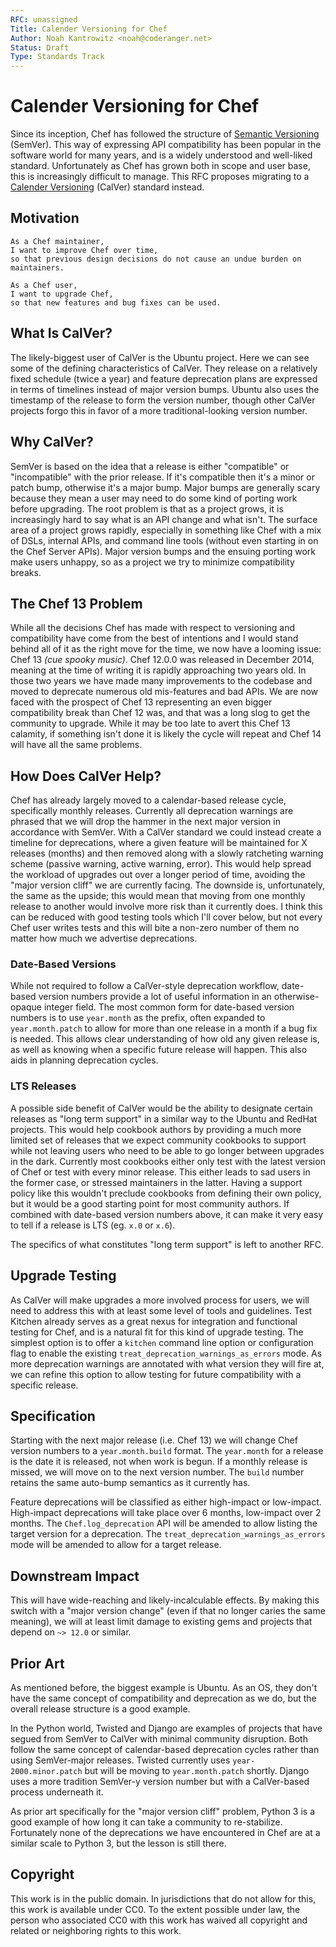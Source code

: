 ```yaml
---
RFC: unassigned
Title: Calender Versioning for Chef
Author: Noah Kantrowitz <noah@coderanger.net>
Status: Draft
Type: Standards Track
---
```


# Calender Versioning for Chef

Since its inception, Chef has followed the structure of [Semantic Versioning](http://semver.org/)
(SemVer). This way of expressing API compatibility has been
popular in the software world for many years, and is a widely understood and
well-liked standard. Unfortunately as Chef has grown both in scope and user
base, this is increasingly difficult to manage. This RFC proposes migrating to
a [Calender Versioning](http://calver.org/) (CalVer) standard instead.

## Motivation

    As a Chef maintainer,
    I want to improve Chef over time,
    so that previous design decisions do not cause an undue burden on maintainers.

    As a Chef user,
    I want to upgrade Chef,
    so that new features and bug fixes can be used.

## What Is CalVer?

The likely-biggest user of CalVer is the Ubuntu project. Here we can see some
of the defining characteristics of CalVer. They release on a relatively fixed
schedule (twice a year) and feature deprecation plans are expressed in terms of
timelines instead of major version bumps. Ubuntu also uses the timestamp of the
release to form the version number, though other CalVer projects forgo this in
favor of a more traditional-looking version number.

## Why CalVer?

SemVer is based on the idea that a release is either "compatible" or
"incompatible" with the prior release. If it's compatible then it's a minor or
patch bump, otherwise it's a major bump. Major bumps are generally scary because
they mean a user may need to do some kind of porting work before upgrading. The
root problem is that as a project grows, it is increasingly hard to say what is
an API change and what isn't. The surface area of a project grows rapidly,
especially in something like Chef with a mix of DSLs, internal APIs, and command
line tools (without even starting in on the Chef Server APIs). Major version
bumps and the ensuing porting work make users unhappy, so as a project we try
to minimize compatibility breaks.

## The Chef 13 Problem

While all the decisions Chef has made with respect to versioning and compatibility
have come from the best of intentions and I would stand behind all of it as the
right move for the time, we now have a looming issue: Chef 13 _(cue spooky music)_.
Chef 12.0.0 was released in December 2014, meaning at the time of writing it is
rapidly approaching two years old. In those two years we have made many improvements
to the codebase and moved to deprecate numerous old mis-features and bad APIs.
We are now faced with the prospect of Chef 13 representing an even bigger
compatibility break than Chef 12 was, and that was a long slog to get the
community to upgrade. While it may be too late to avert this Chef 13 calamity,
if something isn't done it is likely the cycle will repeat and Chef 14 will have
all the same problems.

## How Does CalVer Help?

Chef has already largely moved to a calendar-based release cycle, specifically
monthly releases. Currently all deprecation warnings are phrased that we will
drop the hammer in the next major version in accordance with SemVer. With a
CalVer standard we could instead create a timeline for deprecations, where a
given feature will be maintained for X releases (months) and then removed along
with a slowly ratcheting warning scheme (passive warning, active warning, error).
This would help spread the workload of upgrades out over a longer period of time,
avoiding the "major version cliff" we are currently facing. The downside is,
unfortunately, the same as the upside; this would mean that moving from one
monthly release to another would involve more risk than it currently does. I
think this can be reduced with good testing tools which I'll cover below, but
not every Chef user writes tests and this will bite a non-zero number of them
no matter how much we advertise deprecations.

### Date-Based Versions

While not required to follow a CalVer-style deprecation workflow, date-based
version numbers provide a lot of useful information in an otherwise-opaque
integer field. The most common form for date-based version numbers is to use
`year.month` as the prefix, often expanded to `year.month.patch` to allow for
more than one release in a month if a bug fix is needed. This allows clear
understanding of how old any given release is, as well as knowing when a
specific future release will happen. This also aids in planning deprecation
cycles.

### LTS Releases

A possible side benefit of CalVer would be the ability to designate certain
releases as "long term support" in a similar way to the Ubuntu and RedHat projects.
This would help cookbook authors by providing a much more limited set of
releases that we expect community cookbooks to support while not leaving users
who need to be able to go longer between upgrades in the dark. Currently most
cookbooks either only test with the latest version of Chef or test with every
minor release. This either leads to sad users in the former case, or stressed
maintainers in the latter. Having a support policy like this wouldn't preclude
cookbooks from defining their own policy, but it would be a good starting point
for most community authors. If combined with date-based version numbers above,
it can make it very easy to tell if a release is LTS (eg. `x.0` or `x.6`).

The specifics of what constitutes "long term support" is left to another RFC.

## Upgrade Testing

As CalVer will make upgrades a more involved process for users, we will need to
address this with at least some level of tools and guidelines. Test Kitchen
already serves as a great nexus for integration and functional testing for Chef,
and is a natural fit for this kind of upgrade testing. The simplest option is
to offer a `kitchen` command line option or configuration flag to enable the
existing `treat_deprecation_warnings_as_errors` mode. As more deprecation
warnings are annotated with what version they will fire at, we can refine this
option to allow testing for future compatibility with a specific release.

## Specification

Starting with the next major release (i.e. Chef 13) we will
change Chef version numbers to a `year.month.build` format. The `year.month` for
a release is the date it is released, not when work is begun. If a monthly release
is missed, we will move on to the next version number. The `build` number retains
the same auto-bump semantics as it currently has.

Feature deprecations will be classified as either high-impact or low-impact.
High-impact deprecations will take place over 6 months, low-impact over 2 months.
The `Chef.log_deprecation` API will be amended to allow listing the target
version for a deprecation. The `treat_deprecation_warnings_as_errors` mode will
be amended to allow for a target release.

## Downstream Impact

This will have wide-reaching and likely-incalculable effects. By making this
switch with a "major version change" (even if that no longer caries the same
meaning), we will at least limit damage to existing gems and projects that
depend on `~> 12.0` or similar.

## Prior Art

As mentioned before, the biggest example is Ubuntu. As an OS, they don't have
the same concept of compatibility and deprecation as we do, but the overall
release structure is a good example.

In the Python world, Twisted and Django are examples of projects that have
segued from SemVer to CalVer with minimal community disruption. Both follow the
same concept of calendar-based deprecation cycles rather than using SemVer-major
releases. Twisted currently uses `year-2000.minor.patch` but will be moving to
`year.month.patch` shortly. Django uses a more tradition SemVer-y version number
but with a CalVer-based process underneath it.

As prior art specifically for the "major version cliff" problem, Python 3 is a
good example of how long it can take a community to re-stabilize. Fortunately
none of the deprecations we have encountered in Chef are at a similar scale to
Python 3, but the lesson is still there.

## Copyright

This work is in the public domain. In jurisdictions that do not allow for this,
this work is available under CC0. To the extent possible under law, the person
who associated CC0 with this work has waived all copyright and related or
neighboring rights to this work.
